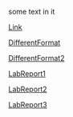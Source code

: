some text in it

<!--- Since this is an absolute path it goes directly to an md file? --->
[Link](https://minidawie.github.io/cse15l-lab-reports/second-file.md)

<!--- Github automatically changes the file to an html file so it follows the format of the page before --->
[DifferentFormat](second-file.md)

[DifferentFormat2](./second-file.md)

[LabReport1](./Lab-Report-1.md)

[LabReport2](./Lab-Report-2.md)

[LabReport3](./Lab-Report-3.md)





